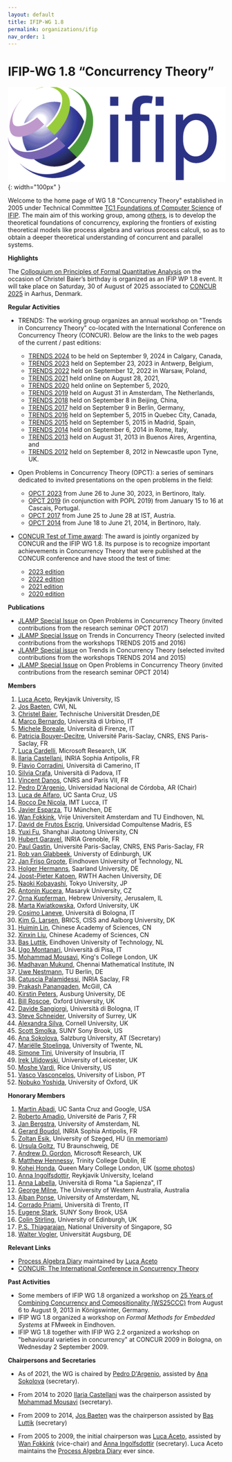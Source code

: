 ```yaml
---
layout: default
title: IFIP-WG 1.8
permalink: organizations/ifip
nav_order: 1
---
```


# IFIP-WG 1.8 “Concurrency Theory”

![IFIP](/assets/content/logo-ifip.gif){: width="100px" }

Welcome to the home page of WG 1.8 "Concurrency Theory" established in 2005 under Technical Committee [TC1 Foundations of Computer Science](http://www.ifip-tc1.org/) of [IFIP](http://www.ifip.org/). The main aim of this working group, among [others](http://www.ru.is/faculty/luca/IFIPWG1.8/aim.html), is to develop the theoretical foundations of concurrency, exploring the frontiers of existing theoretical models like process algebra and various process calculi, so as to obtain a deeper theoretical understanding of concurrent and parallel systems.

**Highlights**

The [Colloquium on Principles of Formal Quantitative Analysis](https://wwwtcs.inf.tu-dresden.de/ALGI/PFQA/) on the occasion of Christel Baier’s birthday  is organized as an IFIP WP 1.8 event. It will take place on Saturday, 30 of August of 2025 associated to [CONCUR 2025](https://conferences.au.dk/confest2025/concur) in Aarhus, Denmark.

**Regular Activities**

* TRENDS: The working group organizes an annual workshop on "Trends in Concurrency Theory" co-located with the International Conference on Concurrency Theory (CONCUR). Below are the links to the web pages of the current / past editions:

  * [TRENDS 2024](https://concurrency-theory.org/events/workshops/trends/2024) to be held on September 9, 2024 in Calgary, Canada,
  * [TRENDS 2023](https://concurrency-theory.org/events/workshops/trends/2023) held on September 23, 2023 in Antwerp, Belgium,
  * [TRENDS 2022](https://concurrency-theory.org/events/workshops/trends/2022) held on September 12, 2022 in Warsaw, Poland,
  * [TRENDS 2021](https://concurrency-theory.org/events/workshops/trends/2021) held online on August 28, 2021,
  * [TRENDS 2020](https://concurrency-theory.org/events/workshops/trends/2020) held online on September 5, 2020,
  * [TRENDS 2019](https://concurrency-theory.org/events/workshops/trends/2019) held on August 31 in Amsterdam, The Netherlands,
  * [TRENDS 2018](https://concurrency-theory.org/events/workshops/trends/2018) held on September 8 in Beijing, China,
  * [TRENDS 2017](https://concurrency-theory.org/events/workshops/trends/2017) held on September 9 in Berlin, Germany,
  * [TRENDS 2016](https://concurrency-theory.org/events/workshops/trends/2016) held on September 5, 2015 in Quebec City, Canada,
  * [TRENDS 2015](https://concurrency-theory.org/events/workshops/trends/2015) held on September 5, 2015 in Madrid, Spain,
  * [TRENDS 2014](http://ceres.hh.se/mediawiki/TRENDS_2014) held on September 6, 2014 in Rome, Italy,
  * [TRENDS 2013](http://www.win.tue.nl/trends13/) held on August 31, 2013 in Buenos Aires, Argentina, and
  * [TRENDS 2012](http://www.win.tue.nl/trends12/) held on September 8, 2012 in Newcastle upon Tyne, UK.

* Open Problems in Concurrency Theory (OPCT): a series of seminars dedicated to invited presentations on the open problems in the field:

  * [OPCT 2023](http://www.sti.uniurb.it/events/opct2023/) from June 26 to June 30, 2023, in Bertinoro, Italy.
  * [OPCT 2019](https://popl19.sigplan.org/track/opct-2019-papers) (in conjunction with POPL 2019) from January 15 to 16 at Cascais, Portugal.
  * [OPCT 2017](http://opct2017.famaf.unc.edu.ar/) from June 25 to June 28 at IST, Austria.
  * [OPCT 2014](http://www.sti.uniurb.it/events/opct2014/) from June 18 to June 21, 2014, in Bertinoro, Italy.

* [CONCUR Test of Time award](https://concurrency-theory.org/events/tot-award): The award is jointly organized by CONCUR and the IFIP WG 1.8. Its purpose is to recognize important achievements in Concurrency Theory that were published at the CONCUR conference and have stood the test of time:

  * [2023 edition](https://www.uantwerpen.be/en/conferences/confest-2023/concur/awards/)
  * [2022 edition](https://concur2022.mimuw.edu.pl/tot-award/)
  * [2021 edition](https://qonfest2021.lacl.fr/test-of-time.php)
  * [2020 edition](https://concur2020.forsyte.at/test-of-time.html) 

**Publications**

* [JLAMP Special Issue](https://www.sciencedirect.com/journal/journal-of-logical-and-algebraic-methods-in-programming/special-issue/100VL3RV0MN) on Open Problems in Concurrency Theory (invited contributions from the research seminar OPCT 2017)
* [JLAMP Special Issue](https://doi.org/10.1016/j.jlamp.2019.07.001) on Trends in Concurrency Theory (selected invited contributions from the workshops TRENDS 2015 and 2016)
* [JLAMP Special issue](https://doi.org/10.1016/j.jlamp.2017.01.002) on Trends in Concurrency Theory (selected invited contributions from the workshops TRENDS 2014 and 2015)
* [JLAMP Special Issue](https://doi.org/10.1016/j.jlamp.2015.10.002) on Open Problems in Concurrency Theory (invited contributions from the research seminar OPCT 2014)

**Members**

1. [Luca Aceto](http://www.ru.is/~luca/), Reykjavik University, IS
2. [Jos Baeten](https://www.cwi.nl/en/people/jos-baeten/), CWI, NL
3. [Christel Baier](https://wwwtcs.inf.tu-dresden.de/~baier/), Technische Universität Dresden,DE
4. [Marco Bernardo](http://www.sti.uniurb.it/bernardo/), Università di Urbino, IT
5. [Michele Boreale](https://labdisia.disia.unifi.it/boreale/), Università di Firenze, IT
6. [Patricia Bouyer-Decitre](http://www.lsv.ens-cachan.fr/~bouyer/), Université Paris-Saclay, CNRS, ENS Paris-Saclay, FR
7. [Luca Cardelli](http://lucacardelli.name/), Microsoft Research, UK
8. [Ilaria Castellani](http://www-sop.inria.fr/members/Ilaria.Castellani/Home.html), INRIA Sophia Antipolis, FR
9. [Flavio Corradini](https://computerscience.unicam.it/corradini/), Università di Camerino, IT
10. [Silvia Crafa](http://www.math.unipd.it/~crafa/), Università di Padova, IT
11. [Vincent Danos](https://www.di.ens.fr/~danos/), CNRS and Paris VII, FR
12. [Pedro D'Argenio](http://www.cs.famaf.unc.edu.ar/~dargenio/), Universidad Nacional de Córdoba, AR (Chair)
13. [Luca de Alfaro](https://luca.dealfaro.com/), UC Santa Cruz, US
14. [Rocco De Nicola](https://www.imtlucca.it/it/rocco.denicola), IMT Lucca, IT
15. [Javier Esparza](https://www7.in.tum.de/~esparza), TU München, DE
16. [Wan Fokkink](http://www.cs.vu.nl/~wanf/), Vrije Universiteit Amsterdam and TU Eindhoven, NL
17. [David de Frutos Escrig](http://www.mat.ucm.es/imi/People/deFrutos_Escrig_David_b.htm), Universidad Compultense Madris, ES
18. [Yuxi Fu](http://basics.sjtu.edu.cn/~yuxi/), Shanghai Jiaotong University, CN
19. [Hubert Garavel](http://www.inrialpes.fr/vasy/people/Hubert.Garavel/), INRIA Grenoble, FR
20. [Paul Gastin](http://www.lsv.ens-cachan.fr/~gastin/), Université Paris-Saclay, CNRS, ENS Paris-Saclay, FR
21. [Rob van Glabbeek](http://theory.stanford.edu/~rvg/), Universty of Edinburgh, UK
22. [Jan Friso Groote](http://www.win.tue.nl/~jfg/), Eindhoven University of Technology, NL
23. [Holger Hermanns](http://depend.cs.uni-sb.de/index.php?id=166), Saarland University, DE
24. [Joost-Pieter Katoen](http://www-i2.informatik.rwth-aachen.de/~katoen/), RWTH Aachen University, DE
25. [Naoki Kobayashi](http://www-kb.is.s.u-tokyo.ac.jp/~koba/), Tokyo University, JP
26. [Antonin Kucera](http://www.fi.muni.cz/usr/kucera/), Masaryk University, CZ
27. [Orna Kupferman](http://www.cs.huji.ac.il/~ornak/), Hebrew University, Jerusalem, IL
28. [Marta Kwiatkowska](http://www.cs.ox.ac.uk/marta.kwiatkowska/), Oxford University, UK
29. [Cosimo Laneve](http://www.cs.unibo.it/~laneve/), Università di Bologna, IT
30. [Kim G. Larsen](http://people.cs.aau.dk/~kgl/), BRICS, CISS and Aalborg University, DK
31. [Huimin Lin](http://lcs.ios.ac.cn/~lhm/), Chinese Academy of Sciences, CN
32. [Xinxin Liu](https://lcs.ios.ac.cn/en/2019/07/2351/), Chinese Academy of Sciences, CN
33. [Bas Luttik](http://www.win.tue.nl/~luttik/), Eindhoven University of Technology, NL
34. [Ugo Montanari](http://www.di.unipi.it/~ugo/), Università di Pisa, IT
35. [Mohammad Mousavi](https://www.nms.kcl.ac.uk/mohammad.mousavi/), King's College London, UK
36. [Madhavan Mukund](http://www.cmi.ac.in/~madhavan/), Chennai Mathematical Institute, IN
37. [Uwe Nestmann](https://www.tu.berlin/mtv/team/leitung/prof-dr-ing-uwe-nestmann), TU Berlin, DE
38. [Catuscia Palamidessi](http://www.lix.polytechnique.fr/~catuscia/), INRIA Saclay, FR
39. [Prakash Panangaden](http://www.cs.mcgill.ca/~prakash/), McGill, CA
40. [Kirstin Peters](https://www.uni-augsburg.de/en/fakultaet/fai/informatik/prof/swtti/), Ausburg University, DE
41. [Bill Roscoe](http://www.cs.ox.ac.uk/bill.roscoe/), Oxford University, UK
42. [Davide Sangiorgi](http://www.cs.unibo.it/~sangio/), Università di Bologna, IT
43. [Steve Schneider](http://www.surrey.ac.uk/computing/people/steve_schneider/), University of Surrey, UK
44. [Alexandra Silva](http://www.alexandrasilva.org/), Cornell University, UK
45. [Scott Smolka](http://www3.cs.stonybrook.edu/~sas/), SUNY Sony Brook, US
46. [Ana Sokolova](https://www.cs.uni-salzburg.at/~anas/), Salzburg University, AT (Secretary)
47. [Mariëlle Stoelinga](https://wwwhome.ewi.utwente.nl/~marielle/),	University of Twente,	NL
48. [Simone Tini](https://disat.uninsubria.it/~simone.tini/),	University of Insubria,	IT
49. [Irek Ulidowski](http://www.cs.le.ac.uk/people/iu3/), University of Leicester, UK
50. [Moshe Vardi](http://www.cs.rice.edu/~vardi/), Rice University, US
51. [Vasco Vasconcelos](http://www.di.fc.ul.pt/~vv/), University of Lisbon, PT
52. [Nobuko Yoshida](https://www.cs.ox.ac.uk/people/nobuko.yoshida/), University of Oxford, UK


**Honorary Members**

1. [Martin Abadi](http://users.soe.ucsc.edu/~abadi/home.html), UC Santa Cruz and Google, USA
2. [Roberto Amadio](http://www.pps.univ-paris-diderot.fr/~amadio/), Université de Paris 7, FR
3. [Jan Bergstra](https://staff.fnwi.uva.nl/j.a.bergstra/), University of Amsterdam, NL
4. [Gerard Boudol](http://www-sop.inria.fr/members/Gerard.Boudol/), INRIA Sophia Antipolis, FR
5. [Zoltan Esik](http://www.inf.u-szeged.hu/~ze/), University of Szeged, HU ([in memoriam](http://www.ae-info.org/ae/Acad_Main/News_Archive/Zoltan%20Esik))
6. [Ursula Goltz](https://www.tu-braunschweig.de/ips/staff/goltz), TU Braunschweig, DE
7. [Andrew D. Gordon](https://onedrive.live.com/view.aspx/adg?cid=c6149b019d236bf5), Microsoft Research, UK
8. [Matthew Hennessy](https://www.cs.tcd.ie/Matthew.Hennessy/), Trinity College Dublin, IE
9. [Kohei Honda](http://www.eecs.qmul.ac.uk/KHmemorial/), Queen Mary College London, UK ([some photos](http://www.eecs.qmul.ac.uk/KHmemorial/photos.html))
10. [Anna Ingolfsdottir](http://www.informatik.uni-trier.de/~ley/db/indices/a-tree/i/Ing=oacute=lfsd=oacute=ttir:Anna.html), Reykjavik University, Iceland
11. [Anna Labella](https://phd.uniroma1.it/web/ANNA-LABELLA_nC1814_EN.aspx), Università di Roma "La Sapienza", IT
12. [George Milne](http://www.uwa.edu.au/people/george.milne), The University of Western Australia, Australia
13. [Alban Ponse](https://staff.fnwi.uva.nl/a.ponse/), University of Amsterdam, NL
14. [Corrado Priami](http://www.cosbi.eu/index.php/people/people-research/corrado-priami), Università di Trento, IT
15. [Eugene Stark](http://bsd7.cs.sunysb.edu/~stark/), SUNY Sony Brook, USA
16. [Colin Stirling](http://homepages.inf.ed.ac.uk/cps/), University of Edinburgh, UK
17. [P.S. Thiagarajan](https://www.comp.nus.edu.sg/~thiagu/), National University of Singapore, SG
18. [Walter Vogler](http://www.informatik.uni-augsburg.de/en/chairs/swt/ti/staff/walter/), Universität Augsburg, DE


**Relevant Links**

* [Process Algebra Diary](http://processalgebra.blogspot.com/) maintained by [Luca Aceto](http://www.ru.is/faculty/luca/)
* [CONCUR: The International Conference in Concurrency Theory](https://concurrency-theory.org/events/concur/)

**Past Activities**

* Some members of IFIP WG 1.8 organized a workshop on [25 Years of Combining Concurrency and Compositionality (WS25CCC)](https://www.tu-braunschweig.de/ips/research/events/ws25ccc) from August 6 to August 9, 2013 in Königswinter, Germany.
* IFIP WG 1.8 organized a workshop on *Formal Methods for Embedded Systems* at FMweek in Eindhoven.
* IFIP WG 1.8 together with IFIP WG 2.2 organized a workshop on "behavioural varieties in concurrency" at CONCUR 2009 in Bologna, on Wednesday 2 September 2009.

**Chairpersons and Secretaries**

* As of 2021, the WG is chaired by [Pedro D'Argenio](https://depend.cs.uni-saarland.de/~argenio/), assisted by [Ana Sokolova](http://cs.uni-salzburg.at/~anas/index.html) (secretary).

* From 2014 to 2020 [Ilaria Castellani](http://www-sop.inria.fr/members/Ilaria.Castellani/Home.html) was the chairperson assisted by[ Mohammad Mousavi](https://www2.le.ac.uk/departments/informatics/people/mohammad-mousavi) (secretary).

* From 2009 to 2014, [Jos Baeten](http://www.win.tue.nl/~josb/) was the chairperson assisted by [Bas Luttik](https://www.concurrency-theory.org/Bas%20Luttik) (secretary)

* From 2005 to 2009, the initial chairperson was [Luca Aceto](http://www.cs.aau.dk/~luca/), assisted by [Wan Fokkink](http://www.cs.vu.nl/~wanf/) (vice-chair) and [Anna Ingolfsdottir](http://www.cs.aau.dk/~annai) (secretary). Luca Aceto maintains the [Process Algebra Diary](https://processalgebra.blogspot.com/) ever since.
